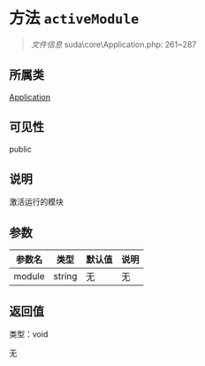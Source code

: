 # 方法 `activeModule`

> *文件信息* suda\core\Application.php: 261~287

## 所属类 

[Application](../Application.md)

## 可见性

 public 

## 说明

激活运行的模块


## 参数


| 参数名 | 类型 | 默认值 | 说明 |
|--------|-----|-------|-------|
| module |  string | 无 | 无 |



## 返回值

类型：void

无

